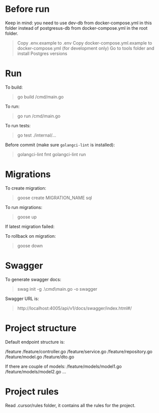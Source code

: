 # Before run

Keep in mind: you need to use dev-db from docker-compose.yml in this folder
instead of postgresus-db from docker-compose.yml in the root folder.

> Copy .env.example to .env
> Copy docker-compose.yml.example to docker-compose.yml (for development only)
> Go to tools folder and install Postgres versions

# Run

To build:

> go build /cmd/main.go

To run:

> go run /cmd/main.go

To run tests:

> go test ./internal/... 

Before commit (make sure `golangci-lint` is installed):

> golangci-lint fmt
> golangci-lint run

# Migrations

To create migration:

> goose create MIGRATION_NAME sql

To run migrations:

> goose up

If latest migration failed:

To rollback on migration:

> goose down

# Swagger

To generate swagger docs:

> swag init -g .\cmd\main.go -o swagger

Swagger URL is:

> http://localhost:4005/api/v1/docs/swagger/index.html#/

# Project structure

Default endpoint structure is:

/feature
/feature/controller.go
/feature/service.go
/feature/repository.go
/feature/model.go
/feature/dto.go

If there are couple of models:
/feature/models/model1.go
/feature/models/model2.go
...

# Project rules

Read .cursor/rules folder, it contains all the rules for the project.
